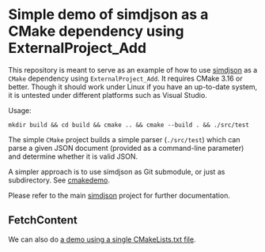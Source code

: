 # Simple demo of simdjson as a CMake dependency using ExternalProject_Add

This repository is meant to serve as an example of how to use [simdjson](https://github.com/simdjson/simdjson) as a `CMake` dependency using `ExternalProject_Add`. It requires CMake 3.16 or better. Though it should work under Linux if you have an up-to-date system, it is untested under different platforms such as Visual Studio.

Usage:

```
mkdir build && cd build && cmake .. && cmake --build . && ./src/test
```

The simple `CMake` project builds a simple parser (`./src/test`) which can parse a given JSON document (provided as a command-line parameter) and determine whether it is valid JSON.


A simpler approach is to use simdjson as Git submodule, or just as subdirectory. See [cmakedemo](https://github.com/simdjson/cmakedemo).

Please refer to the main [simdjson](https://github.com/simdjson/simdjson) project for further documentation.


## FetchContent

We can also do [a demo using a single CMakeLists.txt file](https://github.com/simdjson/cmake_demo_single_file).
